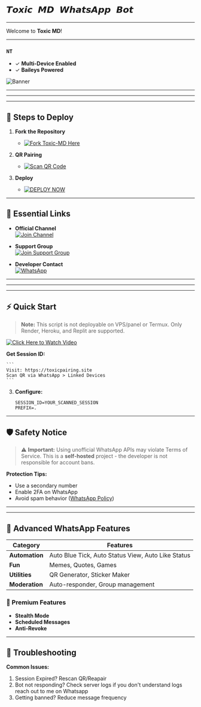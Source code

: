 # `𝙏𝙤𝙭𝙞𝙘 𝙈𝘿 𝙒𝙝𝙖𝙩𝙨𝘼𝙥𝙥 𝘽𝙤𝙩`

---

Welcome to **Toxic MD**! 

---

### `NT`

- ✓ **Multi-Device Enabled**  
- ✓ **Baileys Powered**  
  


![Banner](https://i.imgur.com/FkPuFOj.jpeg)

---

---

---
## 🚀 Steps to Deploy

1. **Fork the Repository**  
   - [![Fork Toxic-MD Here](https://img.shields.io/badge/Fork%20Toxic--MD%20Here-Click%20Here-brightgreen?style=for-the-badge&logo=git)](https://github.com/xhclintohn/Toxic-MD/fork)


2. **QR Pairing**  
   - [![Scan QR Code](https://img.shields.io/badge/Scan%20QR%20Code-Click%20Here-brightblue?style=for-the-badge&logo=qrcode)](https://toxicmd.vercel.app/)


3. **Deploy**  
   - [![DEPLOY NOW](https://img.shields.io/badge/DEPLOY%20NOW-Click%20Here-brightorange?style=for-the-badge&logo=rocket)](https://toxicmd.vercel.app/)

---


## 🔗 Essential Links  

- **Official Channel**  
  [![Join Channel](https://img.shields.io/badge/Join%20Channel-**Click%20Here**-brightgreen?style=for-the-badge&logo=whatsapp&logoColor=white)](https://whatsapp.com/channel/0029VagJlnG6xCSU2tS1Vz19)

- **Support Group**  
  [![Join Support Group](https://img.shields.io/badge/Join%20Support%20Group-**Click%20Here**-brightblue?style=for-the-badge&logo=whatsapp&logoColor=white)](https://chat.whatsapp.com/GoXKLVJgTAAC3556FXkfFI)

- **Developer Contact**  
  [![WhatsApp](https://img.shields.io/badge/Contact%20Developer-**Click%20Here**-brightgreen?logo=whatsapp&style=for-the-badge&logoColor=white)](https://api.whatsapp.com/send?phone=254735342808)

--- 


---

---

## ⚡ Quick Start

> **Note:** This script is not deployable on VPS/panel or Termux.
 Only Render, Heroku, and Replit are supported.


[![Click Here to Watch Video](https://img.shields.io/badge/-Watch%20Video%20if%20you%20don't%20know%20how%20to%20pair-red?style=for-the-badge&logo=youtube)](https://youtu.be/KE_u0JMRSsU)


**Get Session ID:**

    ```
    Visit: https://toxicpairing.site
    Scan QR via WhatsApp > Linked Devices
    ```


3. **Configure:**
    ```env or Vars 
    SESSION_ID=YOUR_SCANNED_SESSION
    PREFIX=.
    ```

---

## 🛡️ Safety Notice
> ⚠️ **Important:** Using unofficial WhatsApp APIs may violate Terms of Service. This is a **self-hosted** project - the developer is not responsible for account bans.

**Protection Tips:**
- Use a secondary number
- Enable 2FA on WhatsApp
- Avoid spam behavior ([WhatsApp Policy](https://www.whatsapp.com/legal))

---

---

## 🚀 Advanced WhatsApp Features  

| Category       | Features                  |  
|----------------|---------------------------|  
| **Automation** | Auto Blue Tick, Auto Status View, Auto Like Status |  
| **Fun**       | Memes, Quotes, Games      |  
| **Utilities** | QR Generator, Sticker Maker |  
| **Moderation**| Auto-responder, Group management |  

### 💎 Premium Features  
- **Stealth Mode**  
- **Scheduled Messages**  
- **Anti-Revoke**  

---


## 📌 Troubleshooting
**Common Issues:**
1. Session Expired? Rescan QR/Reapair
2. Bot not responding? Check server logs if you don't understand logs reach out to me on Whatsapp 
3. Getting banned? Reduce message frequency


